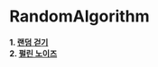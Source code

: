 # RandomAlgorithm

__1. [랜덤 걷기](/Random_Walk/random_walk.md)__    
__2. [펄린 노이즈](/Perlin_Noise/perlin_noise.md)__  
